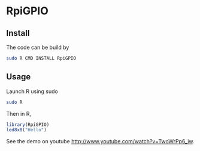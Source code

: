 RpiGPIO
=======

## Install
The code can be build by
```bash
sudo R CMD INSTALL RpiGPIO
```

## Usage
Launch R using sudo
```bash
sudo R
```
Then in R,
```R
library(RpiGPIO)
led8x8("Hello")
```
See the demo on youtube http://www.youtube.com/watch?v=TwoWrPp6_iw.

